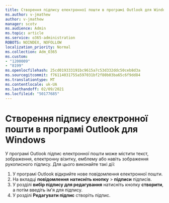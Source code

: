 ```yaml
---
title: Створення підпису електронної пошти в програмі Outlook для Windows
ms.author: v-jmathew
author: v-jmathew
manager: scotv
ms.audience: Admin
ms.topic: article
ms.service: o365-administration
ROBOTS: NOINDEX, NOFOLLOW
localization_priority: Normal
ms.collection: Adm_O365
ms.custom:
- "1200009"
- "8199"
ms.openlocfilehash: 25cd019333191bc9615a7c53d332ddc50ceb8d3a
ms.sourcegitcommit: f76114031755a597031bf2f80b03ba65c6f9dd84
ms.translationtype: MT
ms.contentlocale: uk-UA
ms.lasthandoff: 02/09/2021
ms.locfileid: "50177685"
---
```

# <a name="create-an-email-signature-in-outlook-for-windows"></a>Створення підпису електронної пошти в програмі Outlook для Windows

У програмі Outlook підпис електронної пошти може містити текст, зображення, електронну візитку, емблему або навіть зображення рукописного підпису. Для цього виконайте такі дії:

1. У програмі Outlook відкрийте нове повідомлення електронної пошти.
2. На вкладці **повідомлення** **натисніть кнопку**  >  **підписи** підписів.
3. У розділі **вибір підпису для редагування** натисніть кнопку **створити**, а потім введіть ім'я для підпису.
4. У розділі **Редагувати підпис** створіть підпис.
